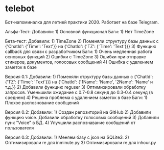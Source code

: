 # telebot

Бот-напоминалка для летней практики 2020. Работает на базе Telegram.

Альфа-Тест:
    Добавили:
        1) Основной функционал
    Баги:
        1) Нет TimeZone

Бета-тест:
    Добавили:
        1) TimeZone
        2) Поменяли структуру базы данных с {'ChatId': {'Time': 'Text'}} на {'ChatId': {'TZ': {'Time': 'Text'}}}
        3) Функцию callback для связи с разработчиком
    Баги:
        1) Очень медленная работа основных функций
        2) Ошибки с TimeZone
        3) Ошибки при отправке стикеров, документов, голосовых сообщений
        4) Ошибка с удалением заметок в базе

Версия 0.1:
    Добавили:
        1) Поменяли структуру базы данных с {'ChatId': {'TZ': {'Time': 'Text'}}} на {'ChatId': {'1Name': 'Name', '2Name': 'Name' и т.д.}}
        2) Добавили функцию reguser
        3) Оптимизировали обработку запросов. Уменьшили ожидание с 0.7-0.8 секунд до 0.3-0.4 секунд (в среднем)
        4) Решена проблема с удалением заметок в базе
    Баги:
        1) Плохое распознование сообщений

Версия 0.2:
    Добавили:
        1) Создан репозиторий на GitHub
        2) Добавили функцию voice. Добавили обработку голосовых сообщений
        3) Добавили пунк "Voice" в БД.
        4) Улучшили распознавание сообщений от пользователя

Версия 0.3:
    Добавили:
        1) Меняем базу с json на SQLite3.
        2) Оптимизировали re для inminute.py
        3) Оптимизировали re для inhour.py
